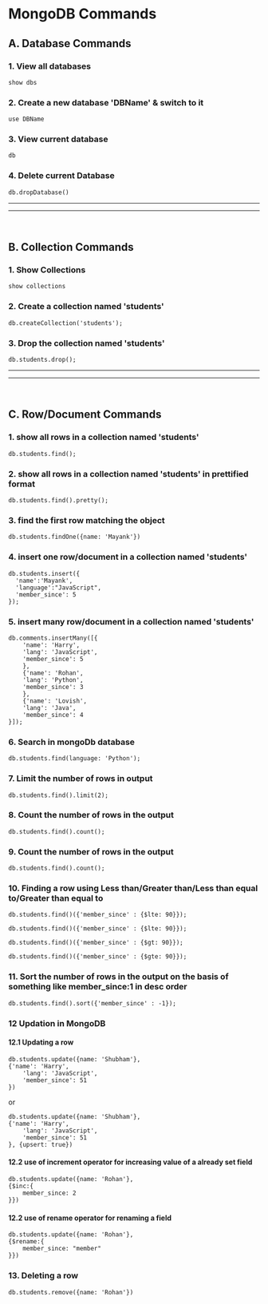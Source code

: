 # MongoDB Commands

## A. Database Commands

### 1. View all databases

```
show dbs
```

### 2. Create a new database 'DBName' & switch to it

```
use DBName
```

### 3. View current database

```
db
```

### 4. Delete current Database

```
db.dropDatabase()
```

---

---

<br>

## B. Collection Commands

### 1. Show Collections

```
show collections
```

### 2. Create a collection named 'students'

```
db.createCollection('students');
```

### 3. Drop the collection named 'students'

```
db.students.drop();
```

---

---

<br>

## C. Row/Document Commands

### 1. show all rows in a collection named 'students'

```
db.students.find();
```

### 2. show all rows in a collection named 'students' in prettified format

```
db.students.find().pretty();
```

### 3. find the first row matching the object

```
db.students.findOne({name: 'Mayank'})
```

### 4. insert one row/document in a collection named 'students'

```
db.students.insert({
  'name':'Mayank',
  'language':"JavaScript",
  'member_since': 5
});
```

### 5. insert many row/document in a collection named 'students'

```
db.comments.insertMany([{
    'name': 'Harry',
    'lang': 'JavaScript',
    'member_since': 5
    },
    {'name': 'Rohan',
    'lang': 'Python',
    'member_since': 3
    },
    {'name': 'Lovish',
    'lang': 'Java',
    'member_since': 4
}]);
```

### 6. Search in mongoDb database

```
db.students.find(language: 'Python');
```

### 7. Limit the number of rows in output

```
db.students.find().limit(2);
```

### 8. Count the number of rows in the output

```
db.students.find().count();
```


### 9. Count the number of rows in the output

```
db.students.find().count();
```

### 10. Finding a row using Less than/Greater than/Less than equal to/Greater than equal to

```
db.students.find()({'member_since' : {$lte: 90}});
```

```
db.students.find()({'member_since' : {$lte: 90}});
```

```
db.students.find()({'member_since' : {$gt: 90}});
```

```
db.students.find()({'member_since' : {$gte: 90}});
```

### 11. Sort the number of rows in the output on the basis of something like member_since:1 in desc order

```
db.students.find().sort({'member_since' : -1});
```

### 12 Updation in MongoDB

#### 12.1 Updating a row

```
db.students.update({name: 'Shubham'},
{'name': 'Harry',
    'lang': 'JavaScript',
    'member_since': 51
})
```

or

```
db.students.update({name: 'Shubham'},
{'name': 'Harry',
    'lang': 'JavaScript',
    'member_since': 51
}, {upsert: true})
```

#### 12.2 use of increment operator for increasing value of a already set field

```
db.students.update({name: 'Rohan'},
{$inc:{
    member_since: 2
}})
```

#### 12.2 use of rename operator for renaming a field

```
db.students.update({name: 'Rohan'},
{$rename:{
    member_since: "member"
}})
```

### 13. Deleting a row
```
db.students.remove({name: 'Rohan'})
```